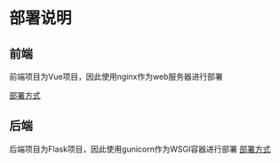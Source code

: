 # 部署说明

## 前端
前端项目为Vue项目，因此使用nginx作为web服务器进行部署

[部署方式](https://www.jianshu.com/p/71a0f50fe6df)

## 后端
后端项目为Flask项目，因此使用gunicorn作为WSGI容器进行部署
[部署方式](https://www.cnblogs.com/Ray-liang/p/4837850.html)
